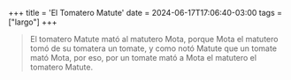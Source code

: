 +++
title = 'El Tomatero Matute'
date = 2024-06-17T17:06:40-03:00
tags = ["largo"]
+++

> El tomatero Matute mató al matutero Mota, porque Mota el matutero tomó de su tomatera un tomate, y como notó Matute que un tomate mató Mota, por eso, por un tomate mató a Mota el matutero el tomatero Matute.

<!--more-->

